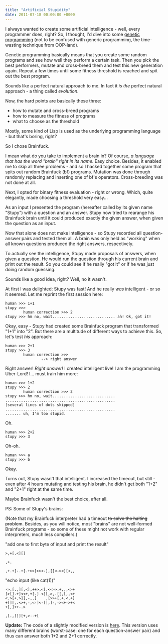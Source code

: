 ```yaml
---
title: "Artificial Stupidity"
date: 2011-07-18 00:00:00 +0000
---
```

I always wanted to create some artificial intelligence - well, every programmer
does, right? So, I thought, I'd dive into some <a
href="http://en.wikipedia.org/wiki/Genetic_programming">genetic programming</a>
(not to be confused with generic programming, the time-wasting technique from
OOP-land).

Genetic programming basically means that you create some random programs and
see how well they perform a certain task. Then you pick the best performers,
mutate and cross-breed them and test this new generation again. Repeat a few
times until some fitness threshold is reached and spit out the best program.

Sounds like a perfect natural approach to me. In fact it *is* *the* perfect
natural approach - a thing called *evolution*.

Now, the hard points are basically these three:

* how to mutate and cross-breed programs
* how to measure the fitness of programs
* what to choose as the threshold

Mostly, some kind of Lisp is used as the underlying programming language - but
that's boring, right?

So I chose Brainfuck.

I mean what do you take to implement a brain in? Of course, *a language that
has the word "brain" right in its name*. Easy choice. Besides, it enabled me to
skip all three problems - and so I hacked together some program that spits out
random Brainfuck (bf) programs. Mutation was done through randomly replacing
and inserting one of bf's operators. Cross-breeding was not done at all.

Next, I opted for binary fitness evaluation - right or wrong. Which, quite
elegantly, made choosing a threshold very easy...

As an input I presented the program (hereafter called by its given name
"Stupy") with a question and an answer. Stupy now tried to rearange his
Brainfuck brain until it could produced exactly the given answer, when given
the question as an input.

Now that alone does not make intelligence - so Stupy recorded all
question-answer pairs and tested them all. A brain was only held as "working"
when all known questions produced the right answers, respectively.

To actually see the intelligence, Stupy made proposals of answers, when given a
question. He would run the question through his current brain and print out the
result. So you could see if he really "got it" or if he was just doing random
guessing.

Sounds like a good idea, right? Well, no it wasn't.

At first I was delighted: Stupy was fast! And he really *was* intelligent - or
so it seemed. Let me reprint the first session here:

    human >>> 1+1
    stupy >>>
            human correction >>> 2
    stupy >>> hm no, wait............................ ah! Ok, got it!

Okay, easy - Stupy had created some Brainfuck program that transformed "1+1"
into "2". But there are a multitude of different ways to achieve this. So,
let's test *his* approach:

    human >>> 2+1
    stupy >>> 3
            human correction >>>
                    --> right answer

Right answer! *Right answer*! I created intelligent live! I am the programming
Uber-Lord! I... must train him more:

    human >>> 1+2
    stupy >>> 2
            human correction >>> 3
    stupy >>> hm no, wait............................
    .................................................
    [several lines of dots skipped]
    .................................................
    ....... uh, I'm too stupid.

Oh.

    human >>> 2+2
    stupy >>> 3

Oh-oh.

    human >>> a
    stupy >>> b

Okay.

Turns out, Stupy wasn't that intelligent. I increased the timeout, but still -
even after 4 hours mutating and testing his brain, he didn't get both "1+2" and
"2+1" right at the same time.

Maybe Brainfuck wasn't the best choice, after all.

PS: Some of Stupy's brains:

(Note that my Brainfuck interpreter had a timeout <del
datetime="2011-07-18T18:52:20+00:00">to solve the halting problem</del>.
Besides, as you will notice, most "brains" are not well-formed Brainfuck
programs - so some of these might not work with regular interpreters, much
less compilers.)

"add one to first byte of input and print the result"

    >,+[.<][]

    ,+.

    ,+.+]-.+[.+>>[>><-],[]<-><][<,,

"echo input (like cat(1))"

    ->,[.,][,<],++>,<[,<<>>.+,,,<>+
    ]>[].+]<<+,+[.]-<][,>,.[[,[,,<+
    <.>[+.>]],-,.]    .[>>+[.+.<.+]
    +[][,.<>+,-,<-]<-[],]-,-><+->+<
    +[,]++-.>

    ,[.,]]][+,>--+[

**Update:** The code of a slightly modified version is <a
href="https://github.com/rwos/scrapyard/tree/master/artificial-stupidity">here</a>.
This version uses many different brains (worst-case: one for each
question-answer pair) and thus can answer both 1+2 and 2+1 correctly.

